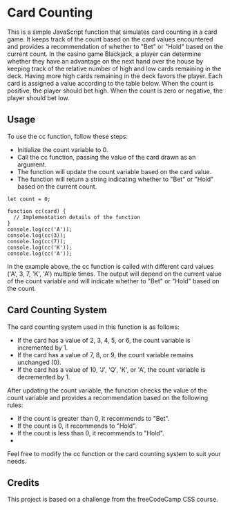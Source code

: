 # Card Counting
This is a simple JavaScript function that simulates card counting in a card game. It keeps track of the count based on the card values encountered and provides a recommendation of whether to "Bet" or "Hold" based on the current count.
In the casino game Blackjack, a player can determine whether they have an advantage on the next hand over the house by keeping track of the relative number of high and low cards remaining in the deck.
Having more high cards remaining in the deck favors the player. Each card is assigned a value according to the table below. When the count is positive, the player should bet high. When the count is zero or negative, the player should bet low.

## Usage
To use the cc function, follow these steps:
- Initialize the count variable to 0.
- Call the cc function, passing the value of the card drawn as an argument.
- The function will update the count variable based on the card value.
- The function will return a string indicating whether to "Bet" or "Hold" based on the current count.
```
let count = 0;

function cc(card) {
  // Implementation details of the function
}
console.log(cc('A'));
console.log(cc(3));
console.log(cc(7));
console.log(cc('K'));
console.log(cc('A'));
```
In the example above, the cc function is called with different card values ('A', 3, 7, 'K', 'A') multiple times. The output will depend on the current value of the count variable and will indicate whether to "Bet" or "Hold" based on the count.

## Card Counting System
The card counting system used in this function is as follows:
- If the card has a value of 2, 3, 4, 5, or 6, the count variable is incremented by 1.
- If the card has a value of 7, 8, or 9, the count variable remains unchanged (0).
- If the card has a value of 10, 'J', 'Q', 'K', or 'A', the count variable is decremented by 1.<br>

After updating the count variable, the function checks the value of the count variable and provides a recommendation based on the following rules:
- If the count is greater than 0, it recommends to "Bet".
- If the count is 0, it recommends to "Hold".
- If the count is less than 0, it recommends to "Hold".<br>
- 
Feel free to modify the cc function or the card counting system to suit your needs.

## Credits
This project is based on a challenge from the freeCodeCamp CSS course.
